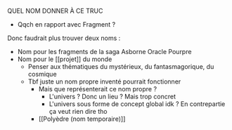 QUEL NOM DONNER À CE TRUC
- Qqch en rapport avec Fragment ?

Donc faudrait plus trouver deux noms :
- Nom pour les fragments de la saga Asborne Oracle Pourpre
- Nom pour le [[projet]] du monde
	- Penser aux thématiques du mystérieux, du fantasmagorique, du cosmique
	- Tbf juste un nom propre inventé pourrait fonctionner
		- Mais que représenterait ce nom propre ?
			- L'univers ? Donc un lieu ? Mais trop concret
			- L'univers sous forme de concept global idk ? En contrepartie ça veut rien dire tho
		- [[Polyèdre (nom temporaire)]]